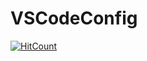 # VSCodeConfig
[![HitCount](http://hits.dwyl.com/Technetium1/VSCodeConfig.svg)](http://hits.dwyl.com/Technetium1/VSCodeConfig)
